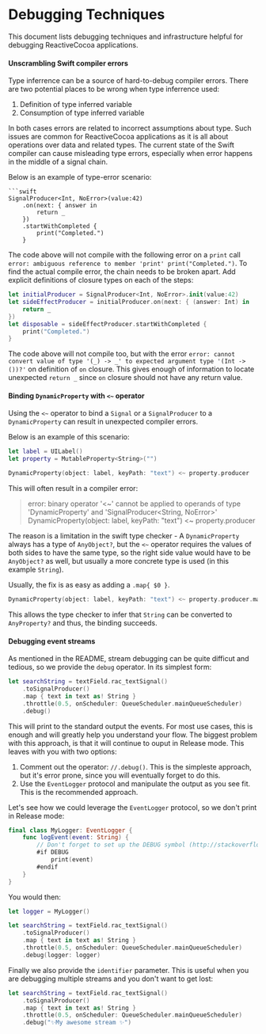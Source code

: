 # Debugging Techniques

This document lists debugging techniques and infrastructure helpful for debugging ReactiveCocoa applications.

#### Unscrambling Swift compiler errors

Type inferrence can be a source of hard-to-debug compiler errors. There are two potential places to be wrong when type inferrence used:

1. Definition of type inferred variable
2. Consumption of type inferred variable

In both cases errors are related to incorrect assumptions about type. Such issues are common for ReactiveCocoa applications as it is all about operations over data and related types. The current state of the Swift compiler can cause misleading type errors, especially when error happens in the middle of a signal chain. 

Below is an example of type-error scenario:

```
```swift
SignalProducer<Int, NoError>(value:42)
    .on(next: { answer in
        return _
    })
    .startWithCompleted {
        print("Completed.")
    }
```

The code above will not compile with the following error on a `print` call `error: ambiguous reference to member 'print'
print("Completed.")`. To find the actual compile error, the chain needs to be broken apart. Add explicit definitions of closure types on each of the steps:

```swift
let initialProducer = SignalProducer<Int, NoError>.init(value:42)
let sideEffectProducer = initialProducer.on(next: { (answer: Int) in
    return _
})
let disposable = sideEffectProducer.startWithCompleted {
    print("Completed.")
}
```

The code above will not compile too, but with the error `error: cannot convert value of type '(_) -> _' to expected argument type '(Int -> ())?'` on definition of `on` closure. This gives enough of information to locate unexpected `return _` since `on` closure should not have any return value.

#### Binding `DynamicProperty` with `<~` operator

Using the `<~` operator to bind a `Signal` or a `SignalProducer` to a `DynamicProperty` can result in unexpected compiler errors. 

Below is an example of this scenario:

```swift
let label = UILabel()
let property = MutableProperty<String>("")

DynamicProperty(object: label, keyPath: "text") <~ property.producer
```

This will often result in a compiler error: 

> error: binary operator '<~' cannot be applied to operands of type 'DynamicProperty' and 'SignalProducer<String, NoError>'
DynamicProperty(object: label, keyPath: "text") <~ property.producer

The reason is a limitation in the swift type checker - A `DynamicProperty` always has a type of `AnyObject?`, but the `<~` operator requires the values of both sides to have the same type, so the right side value would have to be `AnyObject?` as well, but usually a more concrete type is used (in this example `String`).

Usually, the fix is as easy as adding a `.map{ $0 }`.

```swift
DynamicProperty(object: label, keyPath: "text") <~ property.producer.map { $0 }
```

This allows the type checker to infer that `String` can be converted to `AnyProperty?` and thus, the binding succeeds.

#### Debugging event streams

As mentioned in the README, stream debugging can be quite difficut and tedious, so we provide the `debug` operator. In its  simplest form:

```swift
let searchString = textField.rac_textSignal()
    .toSignalProducer()
    .map { text in text as! String }
    .throttle(0.5, onScheduler: QueueScheduler.mainQueueScheduler)
    .debug()
```

This will print to the standard output the events. For most use cases, this is enough and will greatly help you understand your flow. 
The biggest problem with this approach, is that it will continue to ouput in Release mode. This leaves with you with two options:

1. Comment out the operator: `//.debug()`. This is the simpleste approach, but it's error prone, since you will eventually forget to do this.
2. Use the `EventLogger` protocol and manipulate the output as you see fit. This is the recommended approach.

Let's see how we could leverage the `EventLogger` protocol, so we don't print in Release mode:

```swift
final class MyLogger: EventLogger {
    func logEvent(event: String) {
        // Don't forget to set up the DEBUG symbol (http://stackoverflow.com/a/24112024/491239)
        #if DEBUG
            print(event)
        #endif
    }
}
```

You would then:

```swift
let logger = MyLogger()

let searchString = textField.rac_textSignal()
    .toSignalProducer()
    .map { text in text as! String }
    .throttle(0.5, onScheduler: QueueScheduler.mainQueueScheduler)
    .debug(logger: logger)
```

Finally we also provide the `identifier` parameter. This is useful when you are debugging multiple streams and you don't want to get lost:

```swift
let searchString = textField.rac_textSignal()
    .toSignalProducer()
    .map { text in text as! String }
    .throttle(0.5, onScheduler: QueueScheduler.mainQueueScheduler)
    .debug("✨My awesome stream ✨")
```


